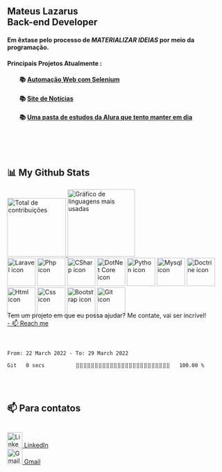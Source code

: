 
## Mateus Lazarus<br>Back-end Developer

#### Em êxtase pelo processo de *MATERIALIZAR IDEIAS* por meio da programação.

#### Principais Projetos Atualmente :
#### &emsp;&emsp;📚 <a href="https://github.com/swarmfireone/Projeto_WebScraping_Steam">Automação Web com Selenium</a>
#### &emsp;&emsp;📚 <a href="https://github.com/swarmfireone/MinisProjetos/tree/main/ProvasDeBackend/DevMedia/Prova1">Site de Notícias</a>
#### &emsp;&emsp;📚 <a href="https://github.com/swarmfireone/Pasta_de_estudos">Uma pasta de estudos da Alura que tento manter em dia</a>

<br><br><br>
## 📊 My Github Stats
<div align="left">
  <a href="mailto:contateMateusLazarus@gmail.com">
    <img height="135em" src="https://github-readme-stats.vercel.app/api?username=swarmfireone&show_icons=true&theme=merko&include_all_commits=true&count_private=true" alt="Total de contribuições"/>
    <img height="155em" src="https://github-readme-stats.vercel.app/api/top-langs/?username=swarmfireone&layout=compact&langs_count=7&hide=hack&theme=merko" alt="Gráfico de linguagens mais usadas"/>
  </a>
</div>

<div display:"inline-block" align="left" style="height:90px;">
  <img alt="Laravel icon" src="https://cdn.jsdelivr.net/gh/devicons/devicon/icons/laravel/laravel-plain-wordmark.svg" width=65 margin-left:90/>
  <img alt="Php icon" src="https://cdn.jsdelivr.net/gh/devicons/devicon/icons/php/php-plain.svg" width=65/>
  
  <img alt="CSharp icon" src="https://cdn.jsdelivr.net/gh/devicons/devicon/icons/csharp/csharp-original.svg" width=65/>
  <img alt="DotNet Core icon" src="https://cdn.jsdelivr.net/gh/devicons/devicon/icons/dotnetcore/dotnetcore-original.svg" width=65/>
  
  <img alt="Python icon" src="https://cdn.jsdelivr.net/gh/devicons/devicon/icons/python/python-original-wordmark.svg" width=65/>
  
  
  <img alt="Mysql icon" src="https://cdn.jsdelivr.net/gh/devicons/devicon/icons/mysql/mysql-original-wordmark.svg" width=65/>
  <img alt="Doctrine icon" src="https://cdn.jsdelivr.net/gh/devicons/devicon/icons/doctrine/doctrine-original-wordmark.svg" width=65/>
  
  
  <img alt="Html icon" src="https://cdn.jsdelivr.net/gh/devicons/devicon/icons/html5/html5-original-wordmark.svg" width=65/>
  <img alt="Css icon" src="https://cdn.jsdelivr.net/gh/devicons/devicon/icons/css3/css3-original-wordmark.svg" width=65/>
  
  <img alt="Bootstrap icon" src="https://cdn.jsdelivr.net/gh/devicons/devicon/icons/bootstrap/bootstrap-plain-wordmark.svg" width=65/>
  
  <img alt="Git icon" src="https://cdn.jsdelivr.net/gh/devicons/devicon/icons/git/git-plain-wordmark.svg" width=65>
</div>

<div align="left">
  <br><br>Tem um projeto em que eu possa ajudar? Me contate, vai ser incrível!
  <br><a href="mailto:contateMateusLazarus@gmail.com">- 📫 Reach me</a>
  <br><br><br>
</div>


<!--- Isso foi implementado dia 01/01/2022 -->
<!--START_SECTION:waka-->

```text
From: 22 March 2022 - To: 29 March 2022

Git   0 secs          ⣿⣿⣿⣿⣿⣿⣿⣿⣿⣿⣿⣿⣿⣿⣿⣿⣿⣿⣿⣿⣿⣿⣿⣿⣿   100.00 %
```

<!--END_SECTION:waka-->

<br><br>
## 📫 Para contatos
<div align="left">
  <br>
  <a href="https://www.linkedin.com/in/mateus-lazarus/" title="LinkedIn Profile">
    <img alt="LinkedIn-icon" width="35"
  src="https://cdn.jsdelivr.net/gh/devicons/devicon/icons/linkedin/linkedin-original.svg">
    LinkedIn
  </a>
  <br>
  <a href="mailto:contateMateusLazarus@gmail.com" title="Gmail">
    <img alt="Gmail-icon" width="35"
  src="https://upload.wikimedia.org/wikipedia/commons/4/4e/Gmail_Icon.png">
    Gmail
  </a>
</div>
